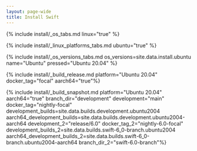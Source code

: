 ```yaml
---
layout: page-wide
title: Install Swift
---
```


{% include install/_os_tabs.md linux="true" %}

{% include install/_linux_platforms_tabs.md ubuntu="true" %}

{% include install/_os_versions_tabs.md os_versions=site.data.install.ubuntu  name="Ubuntu" pressed="Ubuntu 20.04" %}

{% include install/_build_release.md platform="Ubuntu 20.04" docker_tag="focal" aarch64="true"%}

{% include install/_build_snapshot.md platform="Ubuntu 20.04"
aarch64="true"
branch_dir="development"
development="main"
docker_tag="nightly-focal"
development_builds=site.data.builds.development.ubuntu2004
aarch64_development_builds=site.data.builds.development.ubuntu2004-aarch64
development_2="release/6.0"
docker_tag_2="nightly-6.0-focal"
development_builds_2=site.data.builds.swift-6_0-branch.ubuntu2004 aarch64_development_builds_2=site.data.builds.swift-6_0-branch.ubuntu2004-aarch64
branch_dir_2="swift-6.0-branch"%}
